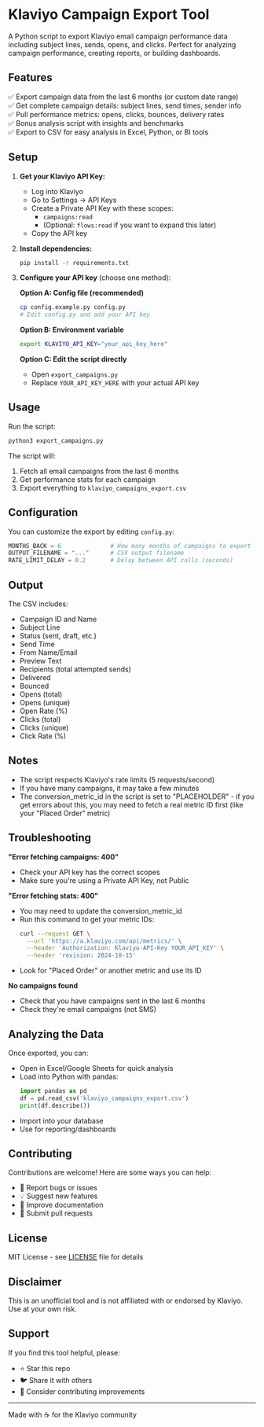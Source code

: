 # Klaviyo Campaign Export Tool

A Python script to export Klaviyo email campaign performance data including subject lines, sends, opens, and clicks. Perfect for analyzing campaign performance, creating reports, or building dashboards.

## Features

✅ Export campaign data from the last 6 months (or custom date range)  
✅ Get complete campaign details: subject lines, send times, sender info  
✅ Pull performance metrics: opens, clicks, bounces, delivery rates  
✅ Bonus analysis script with insights and benchmarks  
✅ Export to CSV for easy analysis in Excel, Python, or BI tools

## Setup

1. **Get your Klaviyo API Key:**
   - Log into Klaviyo
   - Go to Settings → API Keys
   - Create a Private API Key with these scopes:
     - `campaigns:read`
     - (Optional: `flows:read` if you want to expand this later)
   - Copy the API key

2. **Install dependencies:**
   ```bash
   pip install -r requirements.txt
   ```

3. **Configure your API key** (choose one method):

   **Option A: Config file (recommended)**
   ```bash
   cp config.example.py config.py
   # Edit config.py and add your API key
   ```

   **Option B: Environment variable**
   ```bash
   export KLAVIYO_API_KEY="your_api_key_here"
   ```

   **Option C: Edit the script directly**
   - Open `export_campaigns.py`
   - Replace `YOUR_API_KEY_HERE` with your actual API key

## Usage

Run the script:
```bash
python3 export_campaigns.py
```

The script will:
1. Fetch all email campaigns from the last 6 months
2. Get performance stats for each campaign
3. Export everything to `klaviyo_campaigns_export.csv`

## Configuration

You can customize the export by editing `config.py`:

```python
MONTHS_BACK = 6              # How many months of campaigns to export
OUTPUT_FILENAME = "..."      # CSV output filename  
RATE_LIMIT_DELAY = 0.2       # Delay between API calls (seconds)
```

## Output

The CSV includes:
- Campaign ID and Name
- Subject Line
- Status (sent, draft, etc.)
- Send Time
- From Name/Email
- Preview Text
- Recipients (total attempted sends)
- Delivered
- Bounced
- Opens (total)
- Opens (unique)
- Open Rate (%)
- Clicks (total)
- Clicks (unique)
- Click Rate (%)

## Notes

- The script respects Klaviyo's rate limits (5 requests/second)
- If you have many campaigns, it may take a few minutes
- The conversion_metric_id in the script is set to "PLACEHOLDER" - if you get errors about this, you may need to fetch a real metric ID first (like your "Placed Order" metric)

## Troubleshooting

**"Error fetching campaigns: 400"**
- Check your API key has the correct scopes
- Make sure you're using a Private API Key, not Public

**"Error fetching stats: 400"**  
- You may need to update the conversion_metric_id
- Run this command to get your metric IDs:
  ```bash
  curl --request GET \
    --url 'https://a.klaviyo.com/api/metrics/' \
    --header 'Authorization: Klaviyo-API-Key YOUR_API_KEY' \
    --header 'revision: 2024-10-15'
  ```
- Look for "Placed Order" or another metric and use its ID

**No campaigns found**
- Check that you have campaigns sent in the last 6 months
- Check they're email campaigns (not SMS)

## Analyzing the Data

Once exported, you can:
- Open in Excel/Google Sheets for quick analysis
- Load into Python with pandas:
  ```python
  import pandas as pd
  df = pd.read_csv('klaviyo_campaigns_export.csv')
  print(df.describe())
  ```
- Import into your database
- Use for reporting/dashboards

## Contributing

Contributions are welcome! Here are some ways you can help:

- 🐛 Report bugs or issues
- 💡 Suggest new features
- 📝 Improve documentation
- 🔧 Submit pull requests


## License

MIT License - see [LICENSE](LICENSE) file for details

## Disclaimer

This is an unofficial tool and is not affiliated with or endorsed by Klaviyo. Use at your own risk.

## Support

If you find this tool helpful, please:
- ⭐ Star this repo
- 🐦 Share it with others
- 🙏 Consider contributing improvements

---

Made with ☕ for the Klaviyo community
